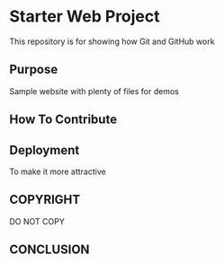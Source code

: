# Starter Web Project

This repository is for showing how Git and GitHub work

## Purpose

Sample website with plenty of files for demos
 
## How To Contribute

## Deployment
To make it more attractive
## COPYRIGHT 
DO NOT COPY 
## CONCLUSION
